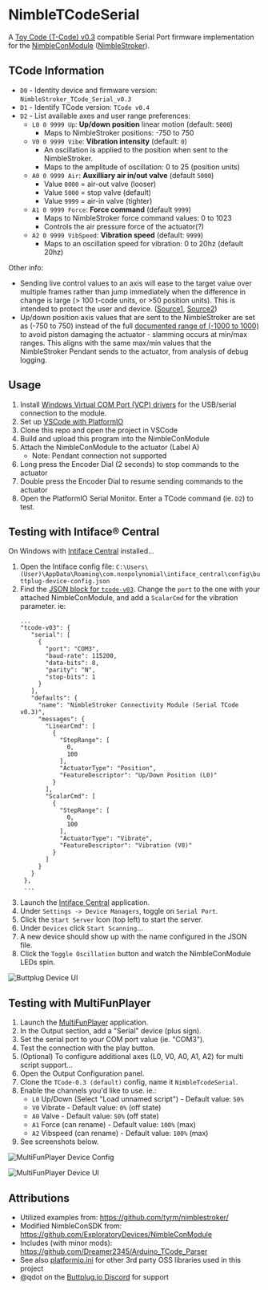 # NimbleTCodeSerial

A [Toy Code (T-Code) v0.3](https://github.com/multiaxis/tcode-spec) compatible Serial Port firmware implementation for the [NimbleConModule](https://shop.exploratorydevices.com/product/connectivity-module-dev-kit/) ([NimbleStroker](https://shop.exploratorydevices.com/)).

## TCode Information

- `D0` - Identity device and firmware version: `NimbleStroker_TCode_Serial_v0.3`
- `D1` - Identify TCode version: `TCode v0.4`
- `D2` - List available axes and user range preferences:
  - `L0 0 9999 Up`: **Up/down position** linear motion (default: `5000`)
    - Maps to NimbleStroker positions: -750 to 750
  - `V0 0 9999 Vibe`: **Vibration intensity** (default: `0`)
    - An oscillation is applied to the position when sent to the NimbleStroker.
    - Maps to the amplitude of oscillation: 0 to 25 (position units)
  - `A0 0 9999 Air`: **Auxilliary air in/out valve** (default `5000`)
    - Value `0000` = air-out valve (looser)
    - Value `5000` = stop valve (default)
    - Value `9999` = air-in valve (tighter)
  - `A1 0 9999 Force`: **Force command** (default `9999`)
    - Maps to NimbleStroker force command values: 0 to 1023
    - Controls the air pressure force of the actuator(?)
  - `A2 0 9999 VibSpeed`: **Vibration speed** (default: `9999`)
    - Maps to an oscillation speed for vibration: 0 to 20hz (default 20hz)

Other info:

- Sending live control values to an axis will ease to the target value over multiple frames rather than jump immediately when the difference in change is large (> 100 t-code units, or >50 position units). This is intended to protect the user and device. ([Source1](https://github.com/mnh86/NimbleTCodeSerial/blob/6ab66638b2670115e770fdee9d2ec5c7b04f9390/include/TCodeAxis.h#L217-L228), [Source2](https://github.com/mnh86/NimbleTCodeSerial/blob/6ab66638b2670115e770fdee9d2ec5c7b04f9390/src/main.cpp#L104-L111))
- Up/down position axis values that are sent to the NimbleStroker are set as (-750 to 750) instead of the full [documented range of (-1000 to 1000)](https://github.com/ExploratoryDevices/NimbleConModule/blob/main/README.md?plain=1#L25) to avoid piston damaging the actuator - slamming occurs at min/max ranges. This aligns with the same max/min values that the NimbleStroker Pendant sends to the actuator, from analysis of debug logging.

## Usage

1. Install [Windows Virtual COM Port (VCP) drivers](https://github.com/mnh86/NimbleConModule/blob/feat/docs/docs/setup-guide-windows-arduino-ide1.md#install-windows-virtual-com-port-vcp-drivers) for the USB/serial connection to the module.
2. Set up [VSCode with PlatformIO](https://randomnerdtutorials.com/vs-code-platformio-ide-esp32-esp8266-arduino/)
3. Clone this repo and open the project in VSCode
4. Build and upload this program into the NimbleConModule
5. Attach the NimbleConModule to the actuator (Label A)
   - Note: Pendant connection not supported
6. Long press the Encoder Dial (2 seconds) to stop commands to the actuator
7. Double press the Encoder Dial to resume sending commands to the actuator
8. Open the PlatformIO Serial Monitor. Enter a TCode command (ie. `D2`) to test.

## Testing with Intiface® Central

On Windows with [Intiface Central](https://intiface.com/central/) installed...

1. Open the Intiface config file: `C:\Users\(User)\AppData\Roaming\com.nonpolynomial\intiface_central\config\buttplug-device-config.json`
2. Find the [JSON block for `tcode-v03`](https://github.com/buttplugio/buttplug/blob/9159c402d866161d55363aad23626df6c006e518/buttplug/buttplug-device-config/buttplug-device-config.json#L4183-L4208). Change the `port` to the one with your attached NimbleConModule, and add a `ScalarCmd` for the vibration parameter. ie:
   ```
   ...
   "tcode-v03": {
      "serial": [
        {
          "port": "COM3",
          "baud-rate": 115200,
          "data-bits": 8,
          "parity": "N",
          "stop-bits": 1
        }
      ],
      "defaults": {
        "name": "NimbleStroker Connectivity Module (Serial TCode v0.3)",
        "messages": {
          "LinearCmd": [
            {
              "StepRange": [
                0,
                100
              ],
              "ActuatorType": "Position",
              "FeatureDescriptor": "Up/Down Position (L0)"
            }
          ],
          "ScalarCmd": [
            {
              "StepRange": [
                0,
                100
              ],
              "ActuatorType": "Vibrate",
              "FeatureDescriptor": "Vibration (V0)"
            }
          ]
        }
      }
    },
    ...
    ```
3. Launch the [Intiface Central](https://intiface.com/central/) application.
4. Under `Settings -> Device Managers`, toggle on `Serial Port`.
5. Click the `Start Server` Icon (top left) to start the server.
6. Under `Devices` click `Start Scanning`...
7. A new device should show up with the name configured in the JSON file.
8. Click the `Toggle Oscillation` button and watch the NimbleConModule LEDs spin.

![Buttplug Device UI](./docs/ButtplugIO-device-ui.jpg)

## Testing with MultiFunPlayer

1. Launch the [MultiFunPlayer](https://github.com/Yoooi0/MultiFunPlayer) application.
2. In the Output section, add a "Serial" device (plus sign).
3. Set the serial port to your COM port value (ie. "COM3").
4. Test the connection with the play button.
5. (Optional) To configure additional axes (L0, V0, A0, A1, A2) for multi script support...
6. Open the Output Configuration panel.
7. Clone the `TCode-0.3 (default)` config, name it `NimbleTcodeSerial`.
8. Enable the channels you'd like to use. ie.:
   - `L0` Up/Down (Select "Load unnamed script") - Default value: `50%`
   - `V0` Vibrate - Default value: `0%` (off state)
   - `A0` Valve - Default value: `50%` (off state)
   - `A1` Force (can rename) - Default value: `100%` (max)
   - `A2` Vibspeed (can rename) - Default value: `100%` (max)
9. See screenshots below.

![MultiFunPlayer Device Config](./docs/MFP-device-config.jpg)

![MultiFunPlayer Device UI](./docs/MFP-device-ui.jpg)

## Attributions

- Utilized examples from: <https://github.com/tyrm/nimblestroker/>
- Modified NimbleConSDK from: <https://github.com/ExploratoryDevices/NimbleConModule>
- Includes (with minor mods): https://github.com/Dreamer2345/Arduino_TCode_Parser
- See also [platformio.ini](./platformio.ini) for other 3rd party OSS libraries used in this project
- @qdot on the [Buttplug.io Discord](https://discord.gg/h28chsBD) for support
